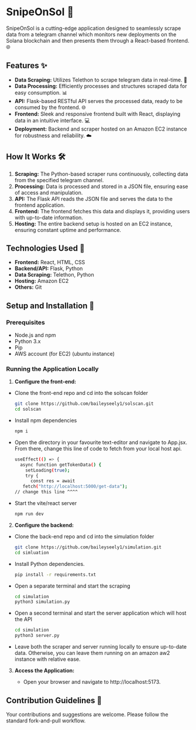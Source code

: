 # SnipeOnSol 🚀

SnipeOnSol is a cutting-edge application designed to seamlessly scrape data from a telegram channel which monitors new deployments on the Solana blockchain and then presents them through a React-based frontend. 🌐 

## Features ✨

- **Data Scraping:** Utilizes Telethon to scrape telegram data in real-time. 🤖
- **Data Processing:** Efficiently processes and structures scraped data for easy consumption. 📊
- **API:** Flask-based RESTful API serves the processed data, ready to be consumed by the frontend. 🌐
- **Frontend:** Sleek and responsive frontend built with React, displaying data in an intuitive interface. 💻
- **Deployment:** Backend and scraper hosted on an Amazon EC2 instance for robustness and reliability. ☁️

## How It Works 🛠️

1. **Scraping:** The Python-based scraper runs continuously, collecting data from the specified telegram channel.
2. **Processing:** Data is processed and stored in a JSON file, ensuring ease of access and manipulation.
3. **API:** The Flask API reads the JSON file and serves the data to the frontend application.
4. **Frontend:** The frontend fetches this data and displays it, providing users with up-to-date information.
5. **Hosting:** The entire backend setup is hosted on an EC2 instance, ensuring constant uptime and performance.

## Technologies Used 🧰

- **Frontend:** React, HTML, CSS
- **Backend/API:** Flask, Python
- **Data Scraping:** Telethon, Python
- **Hosting:** Amazon EC2
- **Others:** Git
## Setup and Installation 🚀

### Prerequisites

- Node.js and npm
- Python 3.x
- Pip
- AWS account (for EC2) (ubuntu instance)

### Running the Application Locally

1. **Configure the front-end:**

- Clone the front-end repo and cd into the solscan folder

    ```bash
    git clone https://github.com/baileyseely1/solscan.git
    cd solscan
    ```

 - Install npm dependencies
 
    ```bash
   npm i
    ```

- Open the directory in your favourite text-editor and navigate to App.jsx. From there, change this line of code to fetch from your local host api.

  ```bash
  useEffect(() => {
    async function getTokenData() {
      setLoading(true);
      try {
        const res = await 
     fetch("http://localhost:5000/get-data");
  // change this line ^^^^       
    ```

 - Start the vite/react server

    ```bash
   npm run dev
    ```

2. **Configure the backend:**

- Clone the back-end repo and cd into the simulation folder
 
    ```bash
    git clone https://github.com/baileyseely1/simulation.git
    cd simluation
    ```

- Install Python dependencies.
      

    ```bash
    pip install -r requirements.txt
    ```
    
   
- Open a separate terminal and start the scraping
     

    ```bash
    cd simulation
    python3 simulation.py
    ```

- Open a second terminal and start the server application which will host the API
  

    ```bash
    cd simulation
    python3 server.py
    ```



- Leave both the scraper and server running locally to ensure up-to-date data. Otherwise, you can leave them running on an amazon aw2 instance with relative ease.


3. **Access the Application:**

    - Open your browser and navigate to http://localhost:5173.

## Contribution Guidelines 🤝

Your contributions and suggestions are welcome. Please follow the standard fork-and-pull workflow.
